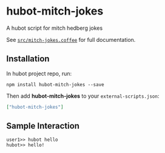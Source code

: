 # hubot-mitch-jokes

A hubot script for mitch hedberg jokes

See [`src/mitch-jokes.coffee`](src/mitch-jokes.coffee) for full documentation.

## Installation

In hubot project repo, run:

`npm install hubot-mitch-jokes --save`

Then add **hubot-mitch-jokes** to your `external-scripts.json`:

```json
["hubot-mitch-jokes"]
```

## Sample Interaction

```
user1>> hubot hello
hubot>> hello!
```
